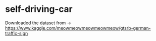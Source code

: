 # self-driving-car

Downloaded the dataset from -> https://www.kaggle.com/meowmeowmeowmeowmeow/gtsrb-german-traffic-sign
